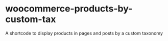 # woocommerce-products-by-custom-tax
A shortcode to display products in pages and posts by a custom taxonomy
